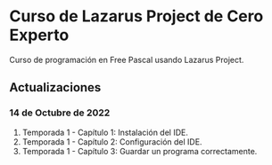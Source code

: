 # Curso de Lazarus Project de Cero Experto

Curso de programación en Free Pascal usando Lazarus Project.

## Actualizaciones

### 14 de Octubre de 2022

1. Temporada 1 - Capítulo 1: Instalación del IDE.
2. Temporada 1 - Capítulo 2: Configuración del IDE.
3. Temporada 1 - Capítulo 3: Guardar un programa correctamente.

